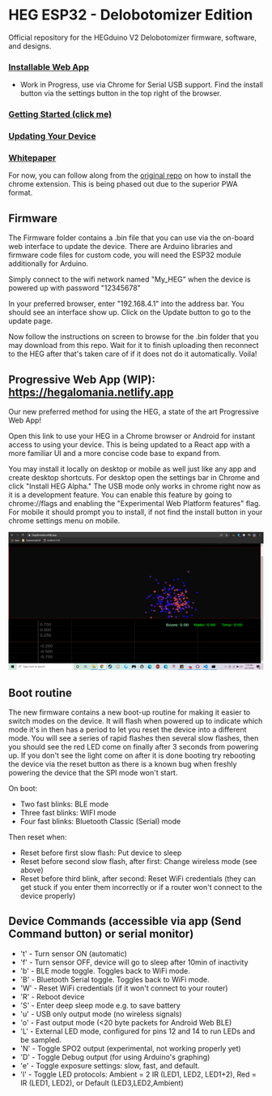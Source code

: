 # HEG ESP32 - Delobotomizer Edition

Official repository for the HEGduino V2 Delobotomizer firmware, software, and designs.

### [Installable Web App](https://hegalomania.netlify.app) 
- Work in Progress, use via Chrome for Serial USB support. Find the install button via the settings button in the top right of the browser.
### [Getting Started (click me)](https://github.com/moothyknight/HEG_ESP32_Delobotomizer/blob/main/Guides/GettingStarted.md)
### [Updating Your Device](https://github.com/moothyknight/HEG_ESP32_Delobotomizer/blob/main/Guides/Updating.md)
### [Whitepaper](https://github.com/moothyknight/HEG_ESP32_Delobotomizer/blob/main/Guides/Open%20Source%20HEG_FNIRS%20Whitepaper.pdf)


For now, you can follow along from the [original repo](https://github.com/moothyknight/HEG_ESP32) on how to install the chrome extension. This is being phased out due to the superior PWA format.

## Firmware

The Firmware folder contains a .bin file that you can use via the on-board web interface to update the device. There are Arduino libraries and firmware code files for custom code, you will need the ESP32 module additionally for Arduino.

Simply connect to the wifi network named "My_HEG" when the device is powered up with password "12345678"

In your preferred browser, enter "192.168.4.1" into the address bar. You should see an interface show up. Click on the Update button to go to the update page.

Now follow the instructions on screen to browse for the .bin folder that you may download from this repo. Wait for it to finish uploading then reconnect to the HEG after that's taken care of if it does not do it automatically. Voila!

## Progressive Web App (WIP): https://hegalomania.netlify.app

Our new preferred method for using the HEG, a state of the art Progressive Web App! 

Open this link to use your HEG in a Chrome browser or Android for instant access to using your device. This is being updated to a React app with a more familiar UI and a more concise code base to expand from.

You may install it locally on desktop or mobile as well just like any app and create desktop shortcuts. For desktop open the settings bar in Chrome and click "Install HEG Alpha." The USB mode only works in chrome right now as it is a development feature. You can enable this feature by going to chrome://flags and enabling the "Experimental Web Platform features" flag. For mobile it should prompt you to install, if not find the install button in your chrome settings menu on mobile.

![Boids](images/Capture.PNG)

## Boot routine

The new firmware contains a new boot-up routine for making it easier to switch modes on the device. It will flash when powered up to indicate which mode it's in then has a period to let you reset the device into a different mode. You will see a series of rapid flashes then several slow flashes, then you should see the red LED come on finally after 3 seconds from powering up. If you don't see the light come on after it is done booting try rebooting the device via the reset button as there is a known bug when freshly powering the device that the SPI mode won't start.

On boot:
* Two fast blinks: BLE mode
* Three fast blinks: WIFI mode
* Four fast blinks: Bluetooth Classic (Serial) mode

Then reset when:
* Reset before first slow flash: Put device to sleep
* Reset before second slow flash, after first: Change wireless mode (see above)
* Reset before third blink, after second: Reset WiFi credentials (they can get stuck if you enter them incorrectly or if a router won't connect to the device properly)

## Device Commands (accessible via app (Send Command button) or serial monitor)

* 't' - Turn sensor ON (automatic)
* 'f' - Turn sensor OFF, device will go to sleep after 10min of inactivity
* 'b' - BLE mode toggle. Toggles back to WiFi mode.
* 'B' - Bluetooth Serial toggle. Toggles back to WiFi mode.
* 'W' - Reset WiFi credentials (if it won't connect to your router)
* 'R' - Reboot device
* 'S' - Enter deep sleep mode e.g. to save battery
* 'u' - USB only output mode (no wireless signals)
* 'o' - Fast output mode (<20 byte packets for Android Web BLE)
* 'L' - External LED mode, configured for pins 12 and 14 to run LEDs and be sampled.
* 'N' - Toggle SPO2 output (experimental, not working properly yet)
* 'D' - Toggle Debug output (for using Arduino's graphing)
* 'e' - Toggle exposure settings: slow, fast, and default.
* 'l' - Toggle LED protocols: Ambient = 2 IR (LED1, LED2, LED1+2), Red = IR (LED1, LED2), or Default (LED3,LED2,Ambient)
